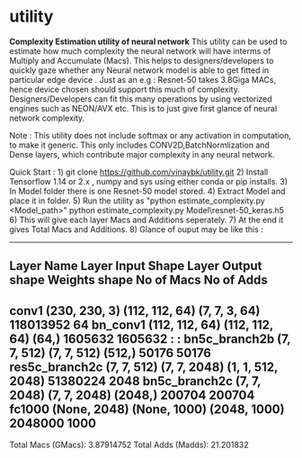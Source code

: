 # utility
**Complexity Estimation utility of neural network**
This utility can be used to estimate how much complexity the neural network will have interms of Multiply and Accumulate (Macs). This helps to designers/developers to quickly gaze whether any Neural network model is able to get fitted in particular edge device .
Just as an e.g : Resnet-50 takes 3.8Giga MACs, hence device chosen should support this much of complexity. 
   Designers/Developers can fit this many operations by using vectorized engines such as NEON/AVX etc.
This is to just give first glance of neural network complexity.

Note : This utility does not include softmax or any activation in computation, to make it generic.
       This only includes CONV2D,BatchNormlization and Dense layers, which contribute major complexity in any neural network.

Quick Start :
            1) git clone https://github.com/vinaybk/utility.git 
            2) Install Tensorflow 1.14 or 2.x , numpy and sys using either conda or pip installs.
            3) In Model folder there is one Resnet-50 model stored. 
            4) Extract Model and place it in folder.
            5) Run the utility as 
                  "python estimate_complexity.py <Model_path>"
                  python estimate_complexity.py Model\resnet-50_keras.h5
            6) This will give each layer Macs and Additions seperately.
            7) At the end it gives Total Macs and Additions.
            8) Glance of ouput may be like this :

---------------------------------------------------------------------------------------------------------------------------------------
Layer Name               Layer Input Shape       Layer Output shape      Weights shape           No of Macs              No of Adds
---------------------------------------------------------------------------------------------------------------------------------------
conv1                    (230, 230, 3)           (112, 112, 64)          (7, 7, 3, 64)           118013952               64
bn_conv1                 (112, 112, 64)          (112, 112, 64)          (64,)                   1605632                 1605632
:
:
bn5c_branch2b            (7, 7, 512)             (7, 7, 512)             (512,)                  50176                   50176
res5c_branch2c           (7, 7, 512)             (7, 7, 2048)            (1, 1, 512, 2048)       51380224                2048
bn5c_branch2c            (7, 7, 2048)            (7, 7, 2048)            (2048,)                 200704                  200704
fc1000                   (None, 2048)            (None, 1000)            (2048, 1000)            2048000                 1000
---------------------------------------------------------------------------------------------------------------------------------------

Total Macs (GMacs): 3.87914752
Total Adds (Madds):  21.201832








